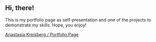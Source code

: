 ## Hi, there!

This is my portfolio page as self-presentation and one of the projects to demonstrate my skills. Hope, you enjoy!

[Anastasia Kreisberg / Portfolio Page](https://kreisberg.github.io/portfolio-page)

